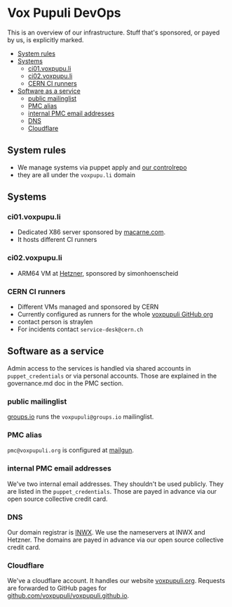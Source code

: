 # Vox Pupuli DevOps

This is an overview of our infrastructure.
Stuff that's sponsored, or payed by us, is explicitly marked.


* [System rules](#system-rules)
* [Systems](#systems)
    * [ci01.voxpupu.li](#ci01.voxpupu.li)
    * [ci02.voxpupu.li](#ci02.voxpupu.li)
    * [CERN CI runners](#CERN-CI-runners)
* [Software as a service](#software-as-a-service)
    * [public mailinglist](#public-mailinglist)
    * [PMC alias](#PMC-alias)
    * [internal PMC email addresses](#internal-PMC-email-addresses)
    * [DNS](#dns)
    * [Cloudflare](#Cloudflare)

## System rules

* We manage systems via puppet apply and [our controlrepo](https://github.com/voxpupuli/controlrepo)
* they are all under the `voxpupu.li` domain

## Systems

### ci01.voxpupu.li

* Dedicated X86 server sponsored by [macarne.com](https://macarne.com/).
* It hosts different CI runners

### ci02.voxpupu.li

* ARM64 VM at [Hetzner](https://hetzner.de/), sponsored by simonhoenscheid

### CERN CI runners

* Different VMs managed and sponsored by CERN
* Currently configured as runners for the whole [voxpupuli GitHub org](https://github.com/organizations/voxpupuli/settings/actions/runner-groups/4)
* contact person is straylen
* For incidents contact `service-desk@cern.ch`

## Software as a service

Admin access to the services is handled via shared accounts in `puppet_credentials` or via personal accounts.
Those are explained in the governance.md doc in the PMC section.

### public mailinglist

[groups.io](https://groups.io/g/voxpupuli) runs the `voxpupuli@groups.io` mailinglist.

### PMC alias

`pmc@voxpupuli.org` is configured at [mailgun](https://app.mailgun.com/mg/sending/mailing-lists/pmc%40voxpupuli.org?listMembers=%7B%22limit%22%3A10%2C%22searchAddress%22%3A%22%22%2C%22skip%22%3A0%7D).

### internal PMC email addresses

We've two internal email addresses.
They shouldn't be used publicly.
They are listed in the `puppet_credentials`.
Those are payed in advance via our open source collective credit card.

### DNS

Our domain registrar is [INWX](https://www.inwx.de/de).
We use the nameservers at INWX and Hetzner.
The domains are payed in advance via our open source collective credit card.

### Cloudflare

We've a cloudflare account.
It handles our website [voxpupuli.org](https://voxpupuli.org/).
Requests are forwarded to GitHub pages for [github.com/voxpupuli/voxpupuli.github.io](https://github.com/voxpupuli/voxpupuli.github.io).
